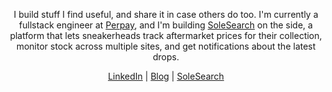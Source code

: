 <p align="center">I build stuff I find useful, and share it in case others do too. I'm currently a fullstack engineer at <a href="https://perpay.com">Perpay</a>, and I'm building <a href="https://solesearch.io">SoleSearch</a> on the side, a platform that lets sneakerheads track aftermarket prices for their collection, monitor stock across multiple sites, and get notifications about the latest drops.</p>
<p align="center">
  <a href="https://www.linkedin.com/in/peter-rauscher">LinkedIn</a>
  |
  <a href="https://peterrauscher.com">Blog</a>
  |
  <a href="https://solesearch.io">SoleSearch</a>
</p>
